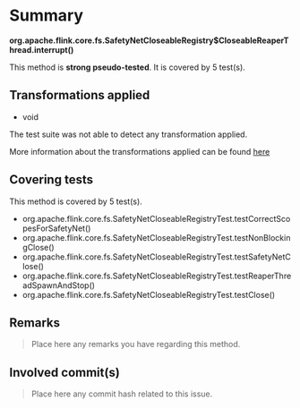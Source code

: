 # Summary
**org.apache.flink.core.fs.SafetyNetCloseableRegistry$CloseableReaperThread.interrupt()**

This method is **strong pseudo-tested**.
It is covered by 5 test(s). 


## Transformations applied

- void


The test suite was not able to detect any transformation applied.

More information about the transformations applied can be found [here](https://github.com/STAMP-project/pitest-descartes)

## Covering tests
This method is covered by 5 test(s).
* org.apache.flink.core.fs.SafetyNetCloseableRegistryTest.testCorrectScopesForSafetyNet()
* org.apache.flink.core.fs.SafetyNetCloseableRegistryTest.testNonBlockingClose()
* org.apache.flink.core.fs.SafetyNetCloseableRegistryTest.testSafetyNetClose()
* org.apache.flink.core.fs.SafetyNetCloseableRegistryTest.testReaperThreadSpawnAndStop()
* org.apache.flink.core.fs.SafetyNetCloseableRegistryTest.testClose()


## Remarks
> Place here any remarks you have regarding this method.

## Involved commit(s)

> Place here any commit hash related to this issue.
